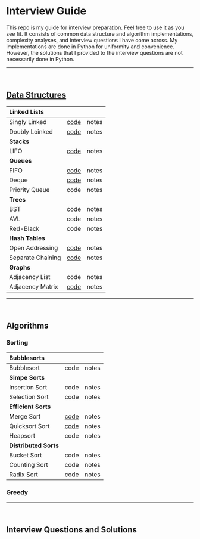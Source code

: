 # Interview Guide

This repo is my guide for interview preparation. Feel free to use it as you see fit. It consists of common data structure and algorithm implementations, complexity analyses, and interview questions I have come across. My implementations are done in Python for uniformity and convenience. However, the solutions that I provided to the interview questions are not necessarily done in Python. 

--------------------------------
<br />

## [Data Structures](https://github.com/arlieu/interview-guide/tree/master/data-structures)

|**Linked Lists**|||
|:---|:---|:---|
|Singly Linked|[code](https://github.com/arlieu/interview-prep/blob/master/data-structures/linked-lists/singly-linked.py)|notes|
|Doubly Loinked|[code](https://github.com/arlieu/interview-guide/blob/master/data-structures/linked-lists/doubly-linked.py)|notes|
|**Stacks**|||
|LIFO|[code](https://github.com/arlieu/interview-prep/blob/master/data-structures/stacks/LIFO.py)|notes|
|**Queues**|||
|FIFO|[code](https://github.com/arlieu/interview-prep/blob/master/data-structures/queues/FIFO.py)|notes|
|Deque|[code](https://github.com/arlieu/interview-guide/blob/master/data-structures/queues/deque.py)|notes|
|Priority Queue|code|notes|
|**Trees**|||
|BST|[code](https://github.com/arlieu/interview-guide/blob/master/data-structures/trees/bst.py)|notes|
|AVL|code|notes|
|Red-Black|code|notes|
|**Hash Tables**|||
|Open Addressing|[code](https://github.com/arlieu/interview-guide/blob/master/data-structures/hash-tables/open-addressing)|notes|
|Separate Chaining|[code](https://github.com/arlieu/interview-guide/blob/master/data-structures/hash-tables/separate-chaining.py)|notes|
|**Graphs**|||
|Adjacency List|code|notes|
|Adjacency Matrix|[code](https://github.com/arlieu/interview-guide/blob/master/data-structures/graphs/adjacency-matrix.py)|notes|

-------------------------
<br />

## Algorithms

### Sorting 

|**Bubblesorts**|||
|:---|:---|:---|
|Bubblesort|code|notes|
|**Simpe Sorts**|||
|Insertion Sort|code|notes|
|Selection Sort|code|notes|
|**Efficient Sorts**|||
|Merge Sort|[code](https://github.com/arlieu/interview-guide/blob/master/algorithms/sorting/efficient/merge-sort.py)|notes|
|Quicksort Sort|[code](https://github.com/arlieu/interview-guide/blob/master/algorithms/sorting/efficient/quick-sort.py)|notes|
|Heapsort|code|notes|
|**Distributed Sorts**|||
|Bucket Sort|code|notes|
|Counting Sort|code|notes|
|Radix Sort|code|notes|

### Greedy 

----------------------------------
<br />

## Interview Questions and Solutions
